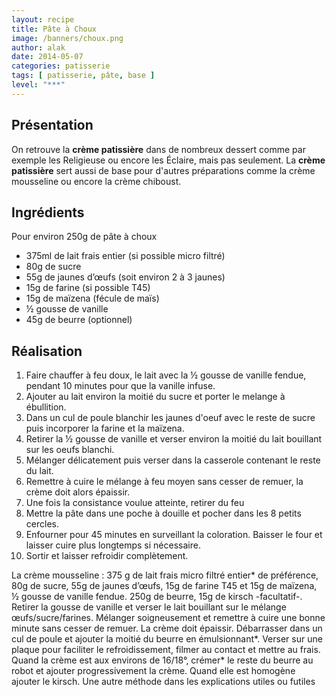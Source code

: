 ```yaml
---
layout: recipe
title: Pâte à Choux
image: /banners/choux.png
author: alak
date: 2014-05-07
categories: patisserie
tags: [ patisserie, pâte, base ]
level: "***"
---
```


## Présentation

On retrouve la **crème patissière** dans de nombreux dessert comme par exemple les Religieuse ou encore les Éclaire, mais pas seulement.
La **crème patissière** sert aussi de base pour d'autres préparations comme la crème mousseline ou encore la crème chiboust.


## Ingrédients

Pour environ 250g de pâte à choux

* 375ml de lait frais entier (si possible micro filtré)
* 80g de sucre
* 55g de jaunes d’œufs (soit environ 2 à 3 jaunes)
* 15g de farine (si possible T45)
* 15g de maïzena (fécule de maïs)
* ½ gousse de vanille
* 45g de beurre (optionnel)


## Réalisation

1. Faire chauffer à feu doux, le lait avec la ½ gousse de vanille fendue, pendant 10 minutes pour que la vanille infuse.
2. Ajouter au lait environ la moitié du sucre et porter le melange à ébullition.
3. Dans un cul de poule blanchir les jaunes d'oeuf avec le reste de sucre puis incorporer la farine et la maïzena.
4. Retirer la ½ gousse de vanille et verser environ la moitié du lait bouillant sur les oeufs blanchi.
5. Mélanger délicatement puis verser dans la casserole contenant le reste du lait.
6. Remettre à cuire le mélange à feu moyen sans cesser de remuer, la crème doit alors épaissir.
7. Une fois la consistance voulue atteinte, retirer du feu
8. Mettre la pâte dans une poche à douille et pocher dans les 8 petits cercles.
9. Enfourner pour 45 minutes en surveillant la coloration. Baisser le four et laisser cuire plus longtemps si nécessaire.
10. Sortir et laisser refroidir complètement.



La crème mousseline : 375 g de lait frais micro filtré entier* de préférence, 80g de sucre, 55g de jaunes d’œufs,  15g de farine T45 et 15g de maïzena, ½ gousse de vanille fendue. 250g de beurre, 15g de kirsch -facultatif-.
Retirer la gousse de vanille et verser le lait bouillant sur le mélange œufs/sucre/farines. Mélanger soigneusement et remettre à cuire une bonne minute sans cesser de remuer. La crème doit épaissir.
Débarrasser dans un cul de poule et ajouter la moitié du beurre en émulsionnant*. Verser sur une plaque pour faciliter le refroidissement, filmer au contact et mettre au frais. Quand la crème est aux environs de 16/18°, crémer* le reste du beurre au robot et ajouter progressivement la crème. Quand elle est homogène ajouter le kirsch.
Une autre méthode dans les explications utiles ou futiles
